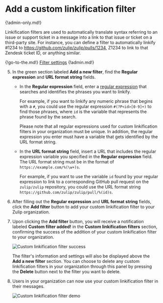 # Add a custom linkification filter

{!admin-only.md!}

Linkification filters are used to automatically translate syntax
referring to an issue or support ticket in a message into a link to
that issue or ticket on a third-party site. For instance, you can
define a filter to automatically linkify #1234 to
https://github.com/zulip/zulip/pulls/1234, Z1234 to link to that
Zendesk ticket ID, or anything similar.

{!go-to-the.md!} [Filter settings](/#organization/filter-settings)
{!admin.md!}

5. In the green section labeled **Add a new filter**, find the **Regular expression**
and **URL format string** fields.

    * In the **Regular expression** field, enter a
[regular expression](http://www.regular-expressions.info) that searches and
identifies the phrases you want to linkify.

        For example, if you want to linkify any numeric phrase that begins with
a `#`, you could use the regular expression `#(?P<id>[0-9]+)` to find those
phrases, where `id` is the variable that represents the phrase found by the
search.

        Please note that all regular expressions used for custom linkification
filters in your organization must be unique. In addition, the regular expression
you enter must have a variable that gets identified by the URL format string.

    * In the **URL format string** field, insert a URL that includes the regular
expression variable you specified in the **Regular expression** field. The URL
format string must be in the format of `https://example.com/%(\w+)s`.

        For example, if you want to use the variable `id` found by your regular
expression to link to a corresponding GitHub pull request on the `zulip/zulip`
repository, you could use the URL format string
`https://github.com/zulip/zulip/pull/%(id)s`.

6. After filling out the **Regular expression** and **URL format string**
fields, click the **Add filter** button to add your custom linkification
filter to your Zulip organization.

7. Upon clicking the **Add filter** button, you will receive a notification
labeled **Custom filter added!** in the **Custom linkification filters**
section, confirming the success of the addition of your custom linkification
filter to your organization.

    ![Custom linkification filter success](/static/images/help/custom-filter-success.png)

    The filter's information and settings will also be displayed above the **Add a new filter**
section. You can choose to delete any custom linkification filters in your
organization through this panel by pressing the **Delete** button next to
the filter you want to delete.

8. Users in your organization can now use your custom linkification filter in
their messages.

    ![Custom linkification filter demo](/static/images/help/custom-filter-demo.png)
